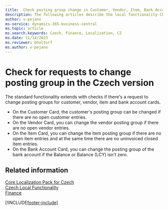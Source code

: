 ```yaml
---
title:  Check posting group change in Customer, Vendor, Item, Bank Account [CZ]
description: The following articles describe the local functionality Check of Posting Group changing – Customer, Vendor, item, bank account in the Czech version of Business Central.
author: v-pejano
ms-service: dynamics-365-business-central
ms.topic: article
ms.search.keywords: Czech, Finance, Localization, CZ
ms.date: 11/14/2023 
ms.reviewer: bholtorf
ms.author: v-pejano
---
```


# Check for requests to change posting group in the Czech version

The standard functionality extends with checks if there's a request to change posting groups for customer, vendor, item and bank account cards.

- On the Customer Card, the customer's posting group can be changed if there are no open customer entries.
- On the Vendor Card, you can change the vendor posting group if there are no open vendor entries.
- On the Item Card, you can change the item posting group if there are no open item entries and at the same time there are no uninvoiced closed item entries.
- On the Bank Account Card, you can change the posting group of the bank account if the Balance or Balance (LCY) isn't zero.

## Related information

[Core Localization Pack for Czech](ui-extensions-core-localization-pack-cz.md)  
[Czech Local Functionality](czech-local-functionality.md)  
[Finance](../../finance.md)  


[!INCLUDE[footer-include](../../includes/footer-banner.md)]

